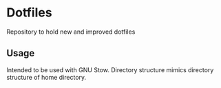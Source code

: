 # Dotfiles

Repository to hold new and improved dotfiles

## Usage

Intended to be used with GNU Stow. Directory structure
mimics directory structure of home directory.
